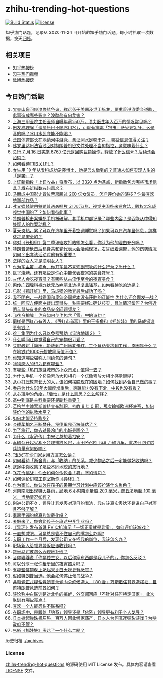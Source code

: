 # zhihu-trending-hot-questions

[![Build Status](https://github.com/justjavac/zhihu-trending-hot-questions/workflows/ci/badge.svg?branch=master)](https://github.com/justjavac/zhihu-trending-hot-questions/actions)
[![license](https://img.shields.io/github/license/justjavac/zhihu-trending-hot-questions)](https://github.com/justjavac/zhihu-trending-hot-questions/blob/master/LICENSE)

知乎热门话题，记录从 2020-11-24
日开始的知乎热门话题。每小时抓取一次数据，按天[归档](./archives)。

## 相关项目

- [知乎热搜榜](https://github.com/justjavac/zhihu-trending-top-search)
- [知乎热门视频](https://github.com/justjavac/zhihu-trending-hot-video)
- [微博热搜榜](https://github.com/justjavac/weibo-trending-hot-search)

## 今日热门话题

<!-- BEGIN -->
<!-- 最后更新时间 Wed Jul 17 2024 04:17:48 GMT+0800 (China Standard Time) -->

1. [农夫山泉回应溴酸盐争议，称远低于美国及世卫标准，要求香港消委会道歉，此事造成哪些影响？溴酸盐有何危害？](https://www.zhihu.com/question/661747813)
1. [上海三甲医院主任医师自曝年薪250万，顶尖医生年入百万的情况常见吗？](https://www.zhihu.com/question/584238286)
1. [网友称理解「迪丽热巴不喝冰川水」，可能有病毒「包虫」感染要切肝，这是真的吗？冰川水到底能不能喝？](https://www.zhihu.com/question/661730580)
1. [法国体育部长在塞纳河中游泳，亲证河水足够干净 ，哪些信息值得关注？](https://www.zhihu.com/question/661674355)
1. [佛罗里达州法官驳回对特朗普机密文件处理不当的指控，这意味着什么？](https://www.zhihu.com/question/661701282)
1. [央行 7 月 16 日实施 6760 亿元逆回购巨额操作，释放了什么信号？后续还会加码？](https://www.zhihu.com/question/661749750)
1. [如何看待T1取关LPL？](https://www.zhihu.com/question/661751914)
1. [女生用 10 年从专科成功逆袭博士，她是怎么做到的？普通人如何实现人生的「逆袭」？](https://www.zhihu.com/question/661515535)
1. [上证新指数「上证收益」将发布，以 3320 点为基点，新指数包含哪些市场信息？发布新指数有何意义？](https://www.zhihu.com/question/661730426)
1. [马丽成中国影史首位票房超过 200 亿女演员，怎样评价她的演技？你最喜欢她哪部作品？](https://www.zhihu.com/question/661735145)
1. [社交媒体使用特朗普遇袭照片 2100元/张，视觉中国称来源合法，版权怎么成视觉中国的了？如何看待此事？](https://www.zhihu.com/question/661686333)
1. [特朗普枪击案嫌犯手机被破解，其手机中都记录了哪些内容？是否能从中得知嫌疑人的作案动机？](https://www.zhihu.com/question/661752545)
1. [夏天炎热，累了可以在汽车里开着空调睡觉吗？如果可以在汽车里休息，怎样做才是安全的？](https://www.zhihu.com/question/661147246)
1. [你对《长相思》第二季玱玹攻打皓翎怎么看，你认为他的理由充分吗？](https://www.zhihu.com/question/661730314)
1. [特朗普遭枪击后现身共和党代表大会活动现场，右耳缠着绷带，他的伤势情况如何？出席该活动对他有多重要？](https://www.zhihu.com/question/661737998)
1. [怎样的女人才是聪明女人？](https://www.zhihu.com/question/661568506)
1. [作为车主第一视角，你开车最不喜欢副驾驶的什么行为？为什么？](https://www.zhihu.com/question/660457487)
1. [除了烧烤，还有哪些是你心中能代表夜宵的美食符号？](https://www.zhihu.com/question/661261401)
1. [古代人会吃夜宵吗？有哪些从古流传至今的夜宵美食？](https://www.zhihu.com/question/661067162)
1. [网传广西理科裸分状元放弃清北选择复旦强基，如何看待他的选择？](https://www.zhihu.com/question/661509922)
1. [电影《抓娃娃》里，马成钢的教育最后成功了吗？](https://www.zhihu.com/question/661620570)
1. [我不明白，一战德国和奥匈帝国根本没有获胜的可能性,为什么还会爆发一战？](https://www.zhihu.com/question/648093240)
1. [统一回应方便面中疑出现鼠头，称需要经过确认核实，具体情况如何？为何近期与鼠头有关的食品安全问题频发？](https://www.zhihu.com/question/661735591)
1. [飞花令挑战｜你会如何创作包含「雪」字的诗句？](https://www.zhihu.com/question/661636727)
1. [同样是西虹市有钱人，《西虹市首富》里的王多鱼和《抓娃娃》里的马成钢谁更有钱？](https://www.zhihu.com/question/661609913)
1. [徐工集团为什么可以免费赞助《流浪地球 2》？](https://www.zhihu.com/question/581822066)
1. [什么瞬间让你觉得自己的宠物很可爱？](https://www.zhihu.com/question/656317047)
1. [求职者将「简历」投放到广州地铁走红，三个月仍未找到工作，原因是什么？在地铁花1000元投放简历值不值？](https://www.zhihu.com/question/661671434)
1. [你知道哪些堪称人间绝句的诗句？](https://www.zhihu.com/question/656898381)
1. [狗狗感人的行为都有哪些？](https://www.zhihu.com/question/660285504)
1. [有哪些「热门旅游城市的小众景点」值得一去？](https://www.zhihu.com/question/661307775)
1. [为什么手机一个亿像素放大和相机一个亿像素放大相比感觉很糊?](https://www.zhihu.com/question/660958797)
1. [从小打压教育长大的人，该如何摆脱现在的困境？如何找到适合自己做的事？](https://www.zhihu.com/question/661410392)
1. [乔丹为什么90年大幅度增重后，跑跳能力没有下滑，中投也没有丢？](https://www.zhihu.com/question/585434072)
1. [从心理学的角度，「后怕」是什么意思？怎么解释？](https://www.zhihu.com/question/661278641)
1. [高中到底是主科重要还是副科重要？](https://www.zhihu.com/question/657227317)
1. [英格兰主帅索斯盖特宣布辞职，执教 8 年 0 冠，两次输掉欧洲杯决赛，如何评价他的执教水平？](https://www.zhihu.com/question/661775458)
1. [如何才能坚持跑步?](https://www.zhihu.com/question/660913253)
1. [金球奖排名不断攀升，罗德里是否被低估了？](https://www.zhihu.com/question/661537328)
1. [为了旅行，你去过最冷门的小城是哪个？](https://www.zhihu.com/question/661265023)
1. [为什么《水浒传》中宋江总想着招安？](https://www.zhihu.com/question/661067685)
1. [车辆存在起火和不合理排放风险，丰田系召回 16.8 万辆汽车，此次召回对后续销量有何影响？](https://www.zhihu.com/question/661685258)
1. [“玉米”在你们家乡用方言怎么读？](https://www.zhihu.com/question/658698069)
1. [如何看待「断舍离」与「收纳」的关系，减少物品之后一定能做好收纳吗？](https://www.zhihu.com/question/655160352)
1. [旅途中你收集了哪些不同地貌的旅行地？](https://www.zhihu.com/question/660620579)
1. [飞花令挑战｜你会如何创作包含「暑」字的诗句？](https://www.zhihu.com/question/661639168)
1. [如何评价幻塔工作室新作《异环》？](https://www.zhihu.com/question/661739961)
1. [作为家长，你认为在孩子的暑期学习计划中应该扮演什么角色？](https://www.zhihu.com/question/660702695)
1. [河南南阳出现特大暴雨，局地 6 小时降雨量超 200 毫米，商丘多地超 100 毫米，当地情况如何？](https://www.zhihu.com/question/661731875)
1. [刚进公司不久，领导让我发表对项目的看法，我应该真实表达还是说自己对项目不够了解？](https://www.zhihu.com/question/660814192)
1. [翡翠手镯的棉真的能戴化吗？](https://www.zhihu.com/question/659733344)
1. [暑假来了，你会让孩子在旅途中写作业吗？](https://www.zhihu.com/question/660702605)
1. [《异环》发布首曝 PV 实机演示「一切正常就是异常」，如何评价该游戏？](https://www.zhihu.com/question/661740421)
1. [一直想减肥，可是总是管不住自己的嘴怎么办啊?](https://www.zhihu.com/question/661541559)
1. [入职工作一个月后，发现公司又在招我的岗位，我该怎么办？](https://www.zhihu.com/question/661390884)
1. [职场新人给领导带饭应该收钱吗？](https://www.zhihu.com/question/661414225)
1. [跑半马时该怎么合理地补给？](https://www.zhihu.com/question/659377741)
1. [当你婆婆说「你是独生女，以后你家东西都是我儿子的」，你怎么反驳？](https://www.zhihu.com/question/661609628)
1. [可以分享一张你相册里的夜宵照片吗？](https://www.zhihu.com/question/640840274)
1. [有哪些食物晚上吃起来比白天吃更有感觉？](https://www.zhihu.com/question/661162552)
1. [假如特朗普当选，他会如何停止俄乌战争？](https://www.zhihu.com/question/658082315)
1. [共和党正式提名特朗普为党内总统候选人，「80 后」万斯担任其竞选搭档，目前特朗普竞选前景如何？](https://www.zhihu.com/question/661729537)
1. [评论称中白联训是对北约的挑衅，外交部回应「不针对任何特定国家」，此次联训有哪些亮点？](https://www.zhihu.com/question/661236591)
1. [喜欢一个人能忍住不联系吗?](https://www.zhihu.com/question/660514278)
1. [在职场中，是跟随「狼系」领导还是「佛系」领导更有利于个人发展？](https://www.zhihu.com/question/660814418)
1. [日本掀起弹珠机狂热，百万人因此倾家荡产，日本人为何沉迷弹珠游戏？为啥政府不管？](https://www.zhihu.com/question/661502973)
1. [电影《抓娃娃》表达了一个什么主题？](https://www.zhihu.com/question/661646782)

<!-- END -->

历史归档 [./archives](./archives)

### License

[zhihu-trending-hot-questions](https://github.com/justjavac/zhihu-trending-hot-questions)
的源码使用 MIT License 发布。具体内容请查看 [LICENSE](./LICENSE) 文件。
